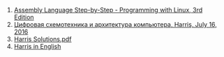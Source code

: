 1. [Assembly Language Step-by-Step - Programming with Linux, 3rd Edition](../../src/pages/Assembly-Language-Step-by-Step-Programming-with-Linux-3rd-Edition.pdf)
2. [Цифровая схемотехника и архитектура компьютера, Harris, July 16, 2016](digital-design-and-computer-architecture-russian-translation_July16_2016.pdf)
3. [Harris Solutions.pdf](harris-solutions.pdf)
4. [Harris in English](harris-d-m-harris-s-l-digital-design-and-computer-architecture-2nd-edition-2012.pdf)
